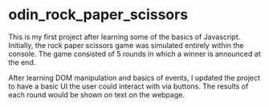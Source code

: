 # odin_rock_paper_scissors

This is my first project after learning some of the basics of Javascript. Initially, the rock paper scissors game was simulated entirely
within the console. The game consisted of 5 rounds in which a winner is announced at the end.

After learning DOM manipulation and basics of events, I updated the project to have a basic UI the user could interact with via buttons. The results of each round would be shown on text on the webpage.
